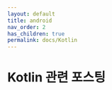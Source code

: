 ```yaml
---
layout: default
title: android
nav_order: 2
has_children: true
permalink: docs/Kotlin
---
```


# Kotlin 관련 포스팅
